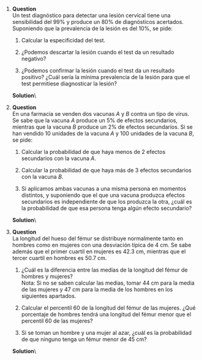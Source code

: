 1.  **Question**\
    Un test diagnóstico para detectar una lesión cervical tiene una
    sensibilidad del 99% y produce un 80% de diagnósticos acertados.
    Suponiendo que la prevalencia de la lesión es del 10%, se pide:

    1.  Calcular la especificidad del test.

    2.  ¿Podemos descartar la lesión cuando el test da un resultado
        negativo?

    3.  ¿Podemos confirmar la lesión cuando el test da un resultado
        positivo? ¿Cuál sería la mínima prevalencia de la lesión para
        que el test permitiese diagnosticar la lesión?

    **Solution**\

2.  **Question**\
    En una farmacia se venden dos vacunas $A$ y $B$ contra un tipo de
    virus. Se sabe que la vacuna $A$ produce un 5% de efectos
    secundarios, mientras que la vacuna $B$ produce un 2% de efectos
    secundarios. Si se han vendido 10 unidades de la vacuna $A$ y 100
    unidades de la vacuna $B$, se pide:

    1.  Calcular la probabilidad de que haya menos de 2 efectos
        secundarios con la vacuna $A$.

    2.  Calcular la probabilidad de que haya más de 3 efectos
        secundarios con la vacuna $B$.

    3.  Si aplicamos ambas vacunas a una misma persona en momentos
        distintos, y suponiendo que el que una vacuna produzca efectos
        secundarios es independiente de que los produzca la otra, ¿cuál
        es la probabilidad de que esa persona tenga algún efecto
        secundario?

    **Solution**\

3.  **Question**\
    La longitud del hueso del fémur se distribuye normalmente tanto en
    hombres como en mujeres con una desviación típica de 4 cm. Se sabe
    además que el primer cuartil en mujeres es 42.3 cm, mientras que el
    tercer cuartil en hombres es 50.7 cm.

    1.  ¿Cuál es la diferencia entre las medias de la longitud del fémur
        de hombres y mujeres?\
        Nota: Si no se saben calcular las medias, tomar 44 cm para la
        media de las mujeres y 47 cm para la media de los hombres en los
        siguientes apartados.

    2.  Calcular el percentil 60 de la longitud del fémur de las
        mujeres. ¿Qué porcentaje de hombres tendrá una longitud del
        fémur menor que el percentil 60 de las mujeres?

    3.  Si se toman un hombre y una mujer al azar, ¿cuál es la
        probabilidad de que ninguno tenga un fémur menor de 45 cm?

    **Solution**\
